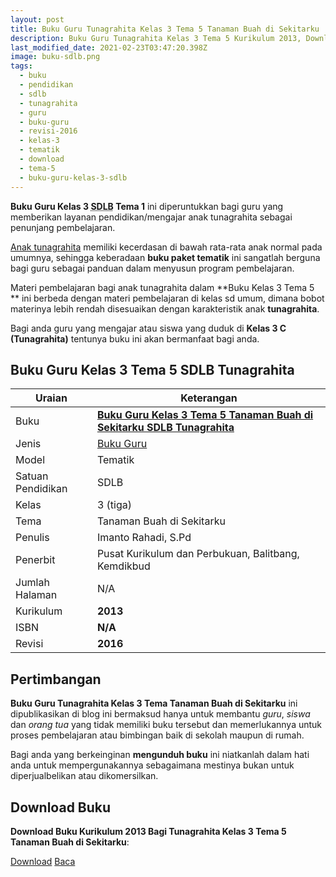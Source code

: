 ```yaml
---
layout: post
title: Buku Guru Tunagrahita Kelas 3 Tema 5 Tanaman Buah di Sekitarku
description: Buku Guru Tunagrahita Kelas 3 Tema 5 Kurikulum 2013, Download buku Kelas 3 Tema 5 Tanaman Buah di Sekitarku bagi tunagrahita
last_modified_date: 2021-02-23T03:47:20.398Z
image: buku-sdlb.png
tags:
  - buku
  - pendidikan
  - sdlb
  - tunagrahita
  - guru
  - buku-guru
  - revisi-2016
  - kelas-3
  - tematik
  - download
  - tema-5
  - buku-guru-kelas-3-sdlb
---
```


**Buku Guru Kelas 3 <abbr title="Sekolah Dasar Luar Biasa">SDLB</abbr> Tema 1** ini diperuntukkan bagi guru yang memberikan layanan pendidikan/mengajar anak tunagrahita sebagai penunjang pembelajaran.

[Anak tunagrahita](/teori/tunagrahita "Apa itu Tunagrahita") memiliki kecerdasan di bawah rata-rata anak normal pada umumnya, sehingga keberadaan **buku paket tematik** ini sangatlah berguna bagi guru sebagai panduan dalam menyusun program pembelajaran.

Materi pembelajaran bagi anak tunagrahita dalam **Buku Kelas 3 Tema 5 ** ini berbeda dengan materi pembelajaran di kelas sd umum, dimana bobot materinya lebih rendah disesuaikan dengan karakteristik anak **tunagrahita**.

Bagi anda guru yang mengajar atau siswa yang duduk di **Kelas 3 C (Tunagrahita)** tentunya buku ini akan bermanfaat bagi anda.

## Buku Guru Kelas 3 Tema 5 SDLB Tunagrahita  

|Uraian|Keterangan|
| --- | --- |
|Buku|<a href="/bse/buku-guru-tunagrahita-kelas-3-tema-5-tanaman-buah-disekitarku" title="Buku Guru Kelas 3 Tema 5 Tanaman Buah di Sekitarku SDLB Tunagrahita"><strong>Buku Guru Kelas 3 Tema 5 Tanaman Buah di Sekitarku SDLB Tunagrahita</strong></a>|
|Jenis|<a href="/bse" title="Buku Guru" target="_blank">Buku Guru</a>|
|Model|Tematik|
|Satuan Pendidikan|SDLB|
|Kelas|3 (tiga)|
|Tema|Tanaman Buah di Sekitarku|
|Penulis| Imanto Rahadi, S.Pd|
|Penerbit|Pusat Kurikulum dan Perbukuan, Balitbang, Kemdikbud|
|Jumlah Halaman|N/A|
|Kurikulum|<strong>2013</strong>|
|ISBN|<strong>N/A</strong>|
|Revisi|<strong>2016</strong>|

## Pertimbangan
**Buku Guru Tunagrahita Kelas 3 Tema Tanaman Buah di Sekitarku** ini dipublikasikan di blog ini bermaksud hanya untuk membantu _guru_, _siswa_ dan _orang tua_ yang tidak memiliki buku tersebut dan memerlukannya untuk proses pembelajaran atau bimbingan baik di sekolah maupun di rumah.

Bagi anda yang berkeinginan <b>mengunduh buku</b> ini niatkanlah dalam hati anda untuk mempergunakannya sebagaimana mestinya bukan untuk diperjualbelikan atau dikomersilkan.
  
## Download Buku
**Download Buku Kurikulum 2013 Bagi Tunagrahita Kelas 3 Tema 5 Tanaman Buah di Sekitarku**:
<p class="center"><a class="button download" href="https://docs.google.com/uc?export=download&id=1kulNG8Iqo7xAtjBPLlIQvAVX7oOueLIc" rel="nofollow" target="_blank" title="Download Buku Guru Tunagrahita Kelas 3 Tema Tanaman Buah di Sekitarku">Download</a>
<a class="button demo open-dialog" href="https://drive.google.com/file/d/1kulNG8Iqo7xAtjBPLlIQvAVX7oOueLIc/preview" rel="nofollow" target="_blank" title="Download Buku Guru Tunagrahita Kelas 3 Tema Tanaman Buah di Sekitarku">Baca</a></p>
